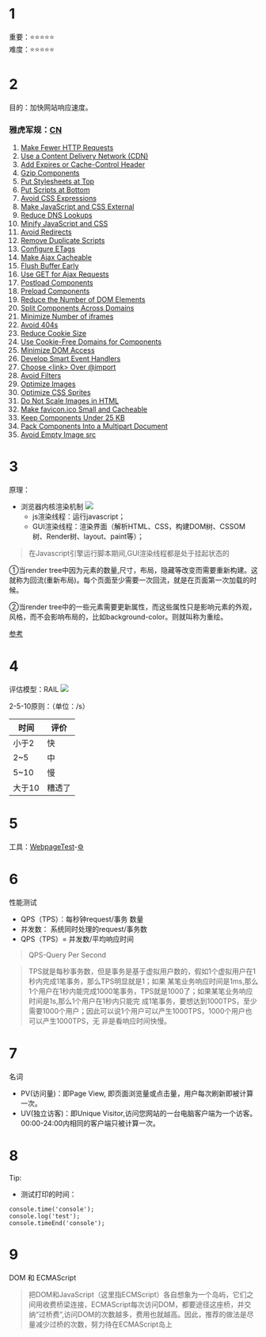 # 1
重要：⭐⭐⭐⭐⭐<br>
难度：⭐⭐⭐⭐⭐

# 2
目的：加快网站响应速度。

### 雅虎军规：[CN](https://blog.csdn.net/camel20/article/details/7283893)
<ol id="rules-list"><li><a href="https://developer.yahoo.com/performance/rules.html#num_http" class="Content">Make Fewer HTTP Requests</a></li><li><a href="https://developer.yahoo.com/performance/rules.html#cdn" class="Server">Use a Content Delivery Network (CDN)</a></li><li><a href="https://developer.yahoo.com/performance/rules.html#expires" class="Server">Add Expires or Cache-Control Header</a></li><li><a href="https://developer.yahoo.com/performance/rules.html#gzip" class="Server">Gzip Components</a></li><li><a href="https://developer.yahoo.com/performance/rules.html#css_top" class="CSS">Put Stylesheets at Top</a></li><li><a href="https://developer.yahoo.com/performance/rules.html#js_bottom" class="JavaScript">Put Scripts at Bottom</a></li><li><a href="https://developer.yahoo.com/performance/rules.html#css_expressions" class="CSS">Avoid CSS Expressions</a></li><li><a href="https://developer.yahoo.com/performance/rules.html#external" class="JavaScript css">Make JavaScript and CSS External</a></li><li><a href="https://developer.yahoo.com/performance/rules.html#dns_lookups" class="Content">Reduce DNS Lookups</a></li><li><a href="https://developer.yahoo.com/performance/rules.html#minify" class="JavaScript css">Minify JavaScript and CSS</a></li><li><a href="https://developer.yahoo.com/performance/rules.html#redirects" class="Content">Avoid Redirects</a></li><li><a href="https://developer.yahoo.com/performance/rules.html#js_dupes" class="JavaScript">Remove Duplicate Scripts</a></li><li><a href="https://developer.yahoo.com/performance/rules.html#etags" class="Server">Configure ETags</a></li><li><a href="https://developer.yahoo.com/performance/rules.html#cacheajax" class="Content">Make Ajax Cacheable</a></li><li><a href="https://developer.yahoo.com/performance/rules.html#flush" class="Server">Flush Buffer Early</a></li><li><a href="https://developer.yahoo.com/performance/rules.html#ajax_get" class="Server">Use GET for Ajax Requests</a></li><li><a href="https://developer.yahoo.com/performance/rules.html#postload" class="Content">Postload Components</a></li><li><a href="https://developer.yahoo.com/performance/rules.html#preload" class="Content">Preload Components</a></li><li><a href="https://developer.yahoo.com/performance/rules.html#min_dom" class="Content">Reduce the Number of DOM Elements</a></li><li><a href="https://developer.yahoo.com/performance/rules.html#split" class="Content">Split Components Across Domains</a></li><li><a href="https://developer.yahoo.com/performance/rules.html#iframes" class="Content">Minimize Number of iframes</a></li><li><a href="https://developer.yahoo.com/performance/rules.html#no404" class="Content">Avoid 404s</a></li><li><a href="https://developer.yahoo.com/performance/rules.html#cookie_size" class="Cookie">Reduce Cookie Size</a></li><li><a href="https://developer.yahoo.com/performance/rules.html#cookie_free" class="Cookie">Use Cookie-Free Domains for Components</a></li><li><a href="https://developer.yahoo.com/performance/rules.html#dom_access" class="JavaScript">Minimize DOM Access</a></li><li><a href="https://developer.yahoo.com/performance/rules.html#events" class="JavaScript">Develop Smart Event Handlers</a></li><li><a href="https://developer.yahoo.com/performance/rules.html#csslink" class="CSS">Choose &lt;link&gt; Over @import</a></li><li><a href="https://developer.yahoo.com/performance/rules.html#no_filters" class="CSS">Avoid Filters</a></li><li><a href="https://developer.yahoo.com/performance/rules.html#opt_images" class="Images">Optimize Images</a></li><li><a href="https://developer.yahoo.com/performance/rules.html#opt_sprites" class="Images">Optimize CSS Sprites</a></li><li><a href="https://developer.yahoo.com/performance/rules.html#no_scale" class="Images">Do Not Scale Images in HTML</a></li><li><a href="https://developer.yahoo.com/performance/rules.html#favicon" class="Images">Make favicon.ico Small and Cacheable</a></li><li><a href="https://developer.yahoo.com/performance/rules.html#under25" class="Mobile">Keep Components Under 25 KB</a></li><li><a href="https://developer.yahoo.com/performance/rules.html#multipart" class="Mobile">Pack Components Into a Multipart Document</a></li><li><a href="https://developer.yahoo.com/performance/rules.html#emptysrc" class="Server">Avoid Empty Image src</a></li></ol>

# 3
原理：
* 浏览器内核渲染机制
![](http://jinlong.github.io/image/browser-fe-optimizing/p1.png)
  * js渲染线程：运行javascript；
  * GUI渲染线程：渲染界面（解析HTML、CSS，构建DOM树、CSSOM树、Render树、layout、paint等）；
  
>在Javascript引擎运行脚本期间,GUI渲染线程都是处于挂起状态的

①当render tree中因为元素的数量,尺寸，布局，隐藏等改变而需要重新构建。这就称为回流(重新布局)。每个页面至少需要一次回流，就是在页面第一次加载的时候。

②当render tree中的一些元素需要更新属性，而这些属性只是影响元素的外观，风格，而不会影响布局的，比如background-color。则就叫称为重绘。

[参考](https://www.cnblogs.com/yiyi17/p/8645830.html)

# 4
评估模型：RAIL
![](https://image-static.segmentfault.com/420/958/4209582975-57c6519bca90d)

2-5-10原则：（单位：/s）

时间 | 评价
-|-
小于2|快
2~5|中
5~10|慢
大于10|糟透了

# 5
工具：[WebpageTest](http://www.webpagetest.org/)-[⚙](https://www.cnblogs.com/strick/p/6677836.html)

# 6
性能测试
 * QPS（TPS）：每秒钟request/事务 数量
 * 并发数： 系统同时处理的request/事务数
 * QPS（TPS）= 并发数/平均响应时间
>QPS-Query Per Second

>TPS就是每秒事务数，但是事务是基于虚拟用户数的，假如1个虚拟用户在1秒内完成1笔事务，那么TPS明显就是1；如果 某笔业务响应时间是1ms,那么1个用户在1秒内能完成1000笔事务，TPS就是1000了；如果某笔业务响应时间是1s,那么1个用户在1秒内只能完 成1笔事务，要想达到1000TPS，至少需要1000个用户；因此可以说1个用户可以产生1000TPS，1000个用户也可以产生1000TPS，无 非是看响应时间快慢。

# 7
名词
* PV(访问量)：即Page View, 即页面浏览量或点击量，用户每次刷新即被计算一次。
* UV(独立访客)：即Unique Visitor,访问您网站的一台电脑客户端为一个访客。00:00-24:00内相同的客户端只被计算一次。

# 8
Tip:
* 测试打印的时间：
```
console.time('console');
console.log('test');
console.timeEnd('console');
```
# 9
DOM 和 ECMAScript

>把DOM和JavaScript（这里指ECMScript）各自想象为一个岛屿，它们之间用收费桥梁连接，ECMAScript每次访问DOM，都要途径这座桥，并交纳“过桥费”,访问DOM的次数越多，费用也就越高。因此，推荐的做法是尽量减少过桥的次数，努力待在ECMAScript岛上
